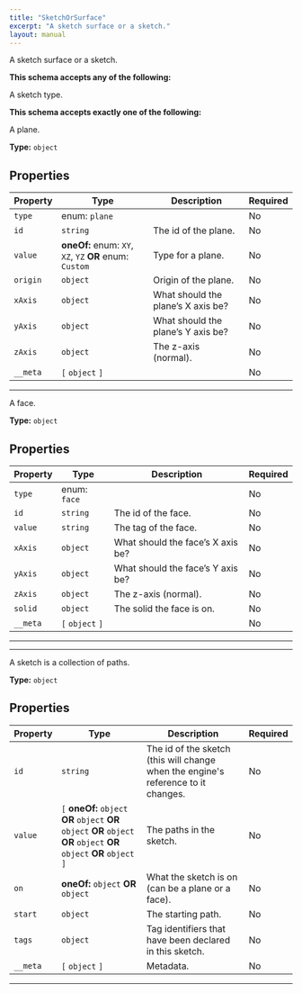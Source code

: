 ```yaml
---
title: "SketchOrSurface"
excerpt: "A sketch surface or a sketch."
layout: manual
---
```


A sketch surface or a sketch.





**This schema accepts any of the following:**

A sketch type.






**This schema accepts exactly one of the following:**

A plane.



**Type:** `object`





## Properties

| Property | Type | Description | Required |
|----------|------|-------------|----------|
| `type` |enum: `plane`|  | No |
| `id` |`string`| The id of the plane. | No |
| `value` |**oneOf:** enum: `XY`, `XZ`, `YZ` **OR** enum: `Custom`| Type for a plane. | No |
| `origin` |`object`| Origin of the plane. | No |
| `xAxis` |`object`| What should the plane’s X axis be? | No |
| `yAxis` |`object`| What should the plane’s Y axis be? | No |
| `zAxis` |`object`| The z-axis (normal). | No |
| `__meta` |`[` `object` `]`|  | No |


----
A face.



**Type:** `object`





## Properties

| Property | Type | Description | Required |
|----------|------|-------------|----------|
| `type` |enum: `face`|  | No |
| `id` |`string`| The id of the face. | No |
| `value` |`string`| The tag of the face. | No |
| `xAxis` |`object`| What should the face’s X axis be? | No |
| `yAxis` |`object`| What should the face’s Y axis be? | No |
| `zAxis` |`object`| The z-axis (normal). | No |
| `solid` |`object`| The solid the face is on. | No |
| `__meta` |`[` `object` `]`|  | No |


----




----
A sketch is a collection of paths.



**Type:** `object`





## Properties

| Property | Type | Description | Required |
|----------|------|-------------|----------|
| `id` |`string`| The id of the sketch (this will change when the engine&#x27;s reference to it changes. | No |
| `value` |`[` **oneOf:** `object` **OR** `object` **OR** `object` **OR** `object` **OR** `object` **OR** `object` **OR** `object` `]`| The paths in the sketch. | No |
| `on` |**oneOf:** `object` **OR** `object`| What the sketch is on (can be a plane or a face). | No |
| `start` |`object`| The starting path. | No |
| `tags` |`object`| Tag identifiers that have been declared in this sketch. | No |
| `__meta` |`[` `object` `]`| Metadata. | No |


----





